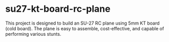 # su27-kt-board-rc-plane
This project is designed to build an SU-27 RC plane using 5mm KT board (cold board). The plane is easy to assemble, cost-effective, and capable of performing various stunts.
